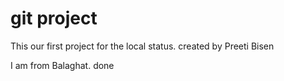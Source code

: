 
# git project
This our first project for the local status.
created by Preeti Bisen

I am from Balaghat.
done

